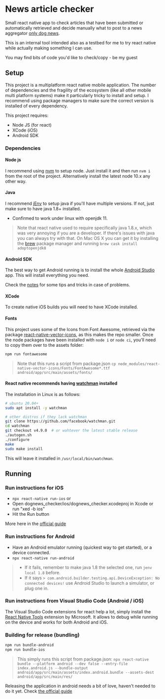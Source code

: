 # News article checker

Small react native app to check articles that have been submitted or automatically
retrieved and decide manually what to post to a news aggregator [only dog news](https://onlydognews.com).

This is an internal tool intended also as a testbed for me to try react native while actually making
something I can use.

You may find bits of code you'd like to check/copy - be my guest

## Setup

This project is a multiplatform react native mobile application. The number of dependencies and the
fragility of the ecosystem (like all other mobile multi platform systems) make it particularly tricky
to install and setup. I recommend using package managers to make sure the correct version is installed
of every dependency.

This project requires:

* Node JS (for react)
* XCode (iOS)
* Android SDK

### Dependencies

#### Node js

I recommend using [nvm](https://github.com/nvm-sh/nvm) to setup node. Just install it and then run `nvm i`
from the root of the project. Alternatively install the latest node 10.x any other way.

#### Java

I recommend [jEnv](http://www.jenv.be/) to setup java if you'll have multiple versions. If not, just make
sure to have java 1.8+ installed.

* Confirmed to work under linux with openjdk 11.

> Note that react native used to require specifically java 1.8.x, which was very annoying if you are a developer. If there's issues with java you can always try with that. On Mac OS X you can get it by installing the [brew](https://brew.sh/) package manager and running `brew cask install adoptopenjdk8`

#### Android SDK

The best way to get Android running is to install the whole [Android Studio](https://developer.android.com/studio/) app. This will install
everything you need.

Check the [notes](./NOTES.md) for some tips and tricks in case of problems.

#### XCode

To create native iOS builds you will need to have XCode installed.

#### Fonts

This project uses some of the Icons from Font Awesome, retrieved via the package [react-native-vector-icons](https://www.npmjs.com/package/react-native-vector-icons),
as this makes the repo smaller.
Once the node packages have been installed with `node i` or `node ci`, you'll need to copy them over to the assets folder:

```sh
npm run fontawesome
```

> Note that this runs a script from package.json `cp node_modules/react-native-vector-icons/Fonts/FontAwesome*.ttf android/app/src/main/assets/fonts/`

#### React native recommends having [watchman](https://facebook.github.io/watchman/) installed

The installation in Linux is as follows:

```sh
# ubuntu 20.04+
sudo apt install -y watchman

# other distros if they lack watchman
git clone https://github.com/facebook/watchman.git
cd watchman
git checkout v4.9.0  # or wahtever the latest stable release
./autogen.sh
./configure
make
sudo make install
```

This will leave it installed in `/usr/local/bin/watchman`.

## Running

### Run instructions for iOS

* `npx react-native run-ios`
or
* Open dognews_checker/ios/dognews_checker.xcodeproj in Xcode or run "xed -b ios"
* Hit the Run button

More here in the [official guide](https://facebook.github.io/react-native/docs/running-on-simulator-ios)

### Run instructions for Android

* Have an Android emulator running (quickest way to get started), or a device connected.
* `npx react-native run-android`

> * If it fails, remember to make java 1.8 the selected one, run `jenv local 1.8` before.
> * If it says `> com.android.builder.testing.api.DeviceException: No connected devices!` use Android Studio to launch a simulator, or plug one in.

### Run instructions from Visual Studio Code (Android / iOS)

The Visual Studio Code extensions for react help a lot, simply install the [React Native Tools](https://marketplace.visualstudio.com/items?itemName=msjsdiag.vscode-react-native) extension by Microsoft.
It allows to debug while running on the device and works for both Android and iOS.

### Building for release (bundling)

```sh
npm run bundle-android
npm run bundle-ios
```

> This simply runs this script from package.json: `npx react-native bundle --platform android --dev false --entry-file index.android.js --bundle-output android/app/src/main/assets/index.android.bundle --assets-dest android/app/src/main/res/`

Releasing the application in android needs a bit of love, haven't needed to do it yet. Check [the official guide](https://facebook.github.io/react-native/docs/signed-apk-android)

